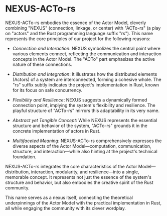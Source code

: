 # NEXUS-ACTo-rs

NEXUS-ACTo-rs embodies the essence of the Actor Model, cleverly combining "NEXUS" (connection, linkage, or center) with "ACTo-rs" (a play on "actors" and the Rust programming language suffix "rs"). This name represents the core principles of our project for the following reasons:

- *Connection and Interaction*: NEXUS symbolizes the central point where various elements connect, reflecting the communication and interaction concepts in the Actor Model. The "ACTo" part emphasizes the active nature of these connections.

- *Distribution and Integration*: It illustrates how the distributed elements (Actors) of a system are interconnected, forming a cohesive whole. The "rs" suffix subtly indicates the project's implementation in Rust, known for its focus on safe concurrency.

- *Flexibility and Resilience*: NEXUS suggests a dynamically formed connection point, implying the system's flexibility and resilience. The playful structure of "ACTo-rs" mirrors this adaptability in its very name.

- *Abstract yet Tangible Concept*: While NEXUS represents the essential structure and behavior of the system, "ACTo-rs" grounds it in the concrete implementation of actors in Rust.

- *Multifaceted Meaning*: NEXUS-ACTo-rs comprehensively expresses the diverse aspects of the Actor Model—computation, communication, structure, and interaction—while also hinting at the project's technical foundation.

NEXUS-ACTo-rs integrates the core characteristics of the Actor Model—distribution, interaction, modularity, and resilience—into a single, memorable concept. It represents not just the essence of the system's structure and behavior, but also embodies the creative spirit of the Rust community.

This name serves as a nexus itself, connecting the theoretical underpinnings of the Actor Model with the practical implementation in Rust, all while engaging the community with its clever wordplay.